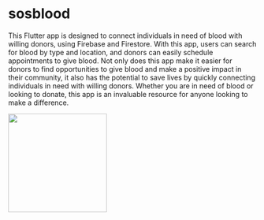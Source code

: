 # sosblood

This Flutter app is designed to connect individuals in need of blood with willing donors, using Firebase and Firestore. With this app, users can search for blood by type and location, and donors can easily schedule appointments to give blood. Not only does this app make it easier for donors to find opportunities to give blood and make a positive impact in their community, it also has the potential to save lives by quickly connecting individuals in need with willing donors. Whether you are in need of blood or looking to donate, this app is an invaluable resource for anyone looking to make a difference.

<img src='https://user-images.githubusercontent.com/86055309/210121689-a4e4d8fb-0664-441b-a992-55a030c09fce.png' width=200>

